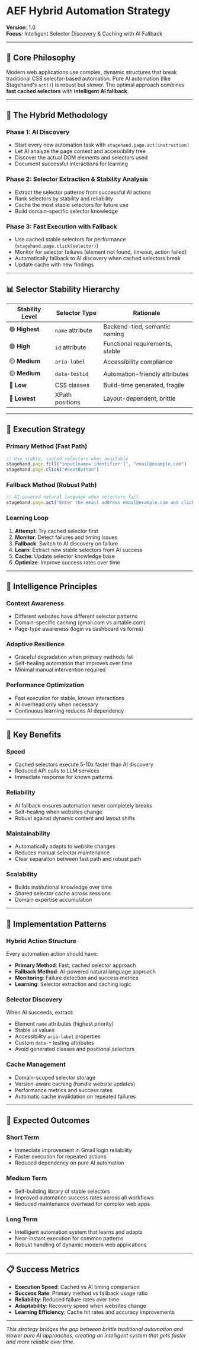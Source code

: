 # AEF Hybrid Automation Strategy

**Version**: 1.0  
**Focus**: Intelligent Selector Discovery & Caching with AI Fallback

---

## 🎯 Core Philosophy

Modern web applications use complex, dynamic structures that break traditional CSS selector-based automation. Pure AI automation (like Stagehand's `act()`) is robust but slower. The optimal approach combines **fast cached selectors** with **intelligent AI fallback**.

---

## 🔄 The Hybrid Methodology

### **Phase 1: AI Discovery**
- Start every new automation task with `stagehand.page.act(instruction)`
- Let AI analyze the page context and accessibility tree
- Discover the actual DOM elements and selectors used
- Document successful interactions for learning

### **Phase 2: Selector Extraction & Stability Analysis**
- Extract the selector patterns from successful AI actions
- Rank selectors by stability and reliability
- Cache the most stable selectors for future use
- Build domain-specific selector knowledge

### **Phase 3: Fast Execution with Fallback**
- Use cached stable selectors for performance (`stagehand.page.click(selector)`)
- Monitor for selector failures (element not found, timeout, action failed)
- Automatically fallback to AI discovery when cached selectors break
- Update cache with new findings

---

## 📊 Selector Stability Hierarchy

| **Stability Level** | **Selector Type** | **Rationale** |
|---------------------|-------------------|---------------|
| 🟢 **Highest** | `name` attribute | Backend-tied, semantic naming |
| 🟢 **High** | `id` attribute | Functional requirements, stable |
| 🟡 **Medium** | `aria-label` | Accessibility compliance |
| 🟡 **Medium** | `data-testid` | Automation-friendly attributes |
| 🔴 **Low** | CSS classes | Build-time generated, fragile |
| 🔴 **Lowest** | XPath positions | Layout-dependent, brittle |

---

## 🚀 Execution Strategy

### **Primary Method (Fast Path)**
```javascript
// Use stable, cached selectors when available
stagehand.page.fill("input[name='identifier']", "email@example.com")
stagehand.page.click("#nextButton")
```

### **Fallback Method (Robust Path)**
```javascript
// AI-powered natural language when selectors fail
stagehand.page.act("Enter the email address email@example.com and click Next")
```

### **Learning Loop**
1. **Attempt**: Try cached selector first
2. **Monitor**: Detect failures and timing issues
3. **Fallback**: Switch to AI discovery on failure
4. **Learn**: Extract new stable selectors from AI success
5. **Cache**: Update selector knowledge base
6. **Optimize**: Improve success rates over time

---

## 🧠 Intelligence Principles

### **Context Awareness**
- Different websites have different selector patterns
- Domain-specific caching (gmail.com vs airtable.com)
- Page-type awareness (login vs dashboard vs forms)

### **Adaptive Resilience**
- Graceful degradation when primary methods fail
- Self-healing automation that improves over time
- Minimal manual intervention required

### **Performance Optimization**
- Fast execution for stable, known interactions
- AI overhead only when necessary
- Continuous learning reduces AI dependency

---

## 🎯 Key Benefits

### **Speed**
- Cached selectors execute 5-10x faster than AI discovery
- Reduced API calls to LLM services
- Immediate response for known patterns

### **Reliability**
- AI fallback ensures automation never completely breaks
- Self-healing when websites change
- Robust against dynamic content and layout shifts

### **Maintainability**
- Automatically adapts to website changes
- Reduces manual selector maintenance
- Clear separation between fast path and robust path

### **Scalability**
- Builds institutional knowledge over time
- Shared selector cache across sessions
- Domain expertise accumulation

---

## 🔧 Implementation Patterns

### **Hybrid Action Structure**
Every automation action should have:
- **Primary Method**: Fast, cached selector approach
- **Fallback Method**: AI-powered natural language approach  
- **Monitoring**: Failure detection and success metrics
- **Learning**: Selector extraction and caching logic

### **Selector Discovery**
When AI succeeds, extract:
- Element `name` attributes (highest priority)
- Stable `id` values  
- Accessibility `aria-label` properties
- Custom `data-*` testing attributes
- Avoid generated classes and positional selectors

### **Cache Management**
- Domain-scoped selector storage
- Version-aware caching (handle website updates)
- Performance metrics and success rates
- Automatic cache invalidation on repeated failures

---

## 🎉 Expected Outcomes

### **Short Term**
- Immediate improvement in Gmail login reliability
- Faster execution for repeated actions
- Reduced dependency on pure AI automation

### **Medium Term**
- Self-building library of stable selectors
- Improved automation success rates across all workflows
- Reduced maintenance overhead for complex web apps

### **Long Term**
- Intelligent automation system that learns and adapts
- Near-instant execution for common patterns
- Robust handling of dynamic modern web applications

---

## 📋 Success Metrics

- **Execution Speed**: Cached vs AI timing comparison
- **Success Rate**: Primary method vs fallback usage ratio
- **Reliability**: Reduced failure rates over time
- **Adaptability**: Recovery speed when websites change
- **Learning Efficiency**: Cache hit rates and accuracy improvements

---

*This strategy bridges the gap between brittle traditional automation and slower pure AI approaches, creating an intelligent system that gets faster and more reliable over time.* 